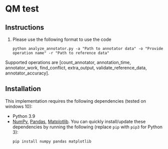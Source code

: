 # QM test
## Instructions
1. Please use the following format to use the code

    ```shell
    python analyze_annotator.py -a "Path to annotator data" -o "Provide operation name" -r "Path to reference data"
    ```
Supported operations are [count_annotator, annotation_time, annotator_work, find_conflict, extra_output, validate_reference_data, annotator_accuracy].
## Installation

This implementation requires the following dependencies (tested on windows 10): 

* Python 3.9 
* [NumPy](http://www.numpy.org/), [Pandas](https://pandas.pydata.org/), [Matplotlib](https://matplotlib.org/). You can quickly install/update these dependencies by running the following (replace `pip` with `pip3` for Python 3):
  ```shell
  pip install numpy pandas matplotlib
  ```
